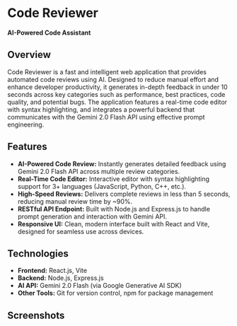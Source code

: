 # Code Reviewer  
**AI-Powered Code Assistant**

## Overview  
Code Reviewer is a fast and intelligent web application that provides automated code reviews using AI. Designed to reduce manual effort and enhance developer productivity, it generates in-depth feedback in under 10 seconds across key categories such as performance, best practices, code quality, and potential bugs. The application features a real-time code editor with syntax highlighting, and integrates a powerful backend that communicates with the Gemini 2.0 Flash API using effective prompt engineering. 

## Features  
- **AI-Powered Code Review:** Instantly generates detailed feedback using Gemini 2.0 Flash API across multiple review categories.  
- **Real-Time Code Editor:** Interactive editor with syntax highlighting support for 3+ languages (JavaScript, Python, C++, etc.).  
- **High-Speed Reviews:** Delivers complete reviews in less than 5 seconds, reducing manual review time by ~90%.  
- **RESTful API Endpoint:** Built with Node.js and Express.js to handle prompt generation and interaction with Gemini API.  
- **Responsive UI:** Clean, modern interface built with React and Vite, designed for seamless use across devices.

## Technologies  
- **Frontend:** React.js, Vite 
- **Backend:** Node.js, Express.js  
- **AI API:** Gemini 2.0 Flash (via Google Generative AI SDK)  
- **Other Tools:** Git for version control, npm for package management

## Screenshots  

